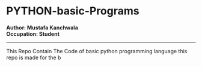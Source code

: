 # PYTHON-basic-Programs
<B> Author: Mustafa Kanchwala</B><br>
<b>Occupation: Student</b><br><hr>
This Repo Contain The Code of basic python programming language this repo is made for the b

